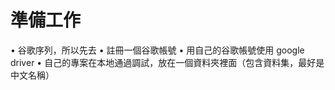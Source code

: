 # 準備工作
  • 谷歌序列，所以先去 
  • 註冊一個谷歌帳號 • 用自己的谷歌帳號使用 google driver 
  • 自己的專案在本地通過調試，放在一個資料夾裡面（包含資料集，最好是中文名稱）
# 
# 


